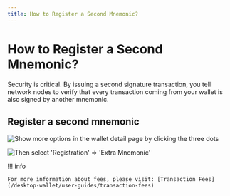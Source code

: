 ```yaml
---
title: How to Register a Second Mnemonic?
---
```


# How to Register a Second Mnemonic?

Security is critical. By issuing a second signature transaction, you tell network nodes to verify that every transaction coming from your wallet is also signed by another mnemonic.

## Register a second mnemonic

![Show more options in the wallet detail page by clicking the three dots](/desktop-wallet/assets/moreicon1.png)

![Then select 'Registration' => 'Extra Mnemonic'](/desktop-wallet/assets/moreicon2.png)

!!! info

    For more information about fees, please visit: [Transaction Fees](/desktop-wallet/user-guides/transaction-fees)
